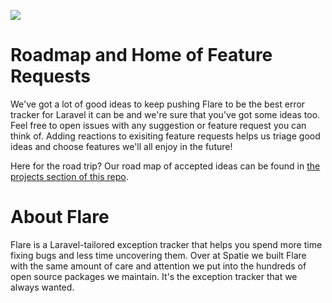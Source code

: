 ![](https://d3c9xsxg06xn3z.cloudfront.net/bb3d0d51-5b32-40b3-a5bc-a331f2e047ec/images/newsletter/header.png)

# Roadmap and Home of Feature Requests

We've got a lot of good ideas to keep pushing Flare to be the best error tracker for Laravel it can be and we're sure that you've got some ideas too. Feel free to open issues with any suggestion or feature request you can think of. Adding reactions to exisiting feature requests helps us triage good ideas and choose features we'll all enjoy in the future!

Here for the road trip? Our road map of accepted ideas can be found in [the projects section of this repo](https://github.com/spatie/flareapp.io-roadmap/projects/1?fullscreen=true).

# About Flare

Flare is a Laravel-tailored exception tracker that helps you spend more time fixing bugs and less time uncovering them. Over at Spatie we built Flare with the same amount of care and attention we put into the hundreds of open source packages we maintain. It's the exception tracker that we always wanted.

